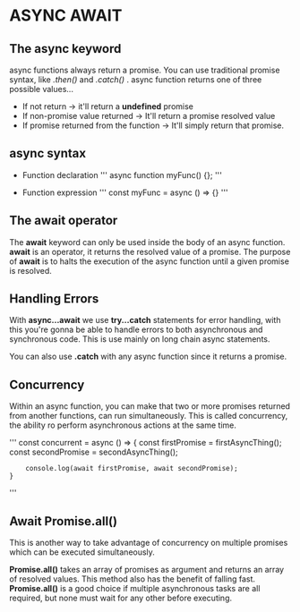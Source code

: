 # ASYNC AWAIT

## The async keyword

async functions always return a promise. You can use traditional promise syntax,
like *.then()* and *.catch()* .
async function returns one of three possible values...

+ If not return -> it'll return a **undefined** promise
+ If non-promise value returned -> It'll return a promise resolved value
+ If promise returned from the function -> It'll simply return that promise.

## async syntax

+ Function declaration
'''
    async function myFunc() {};
'''

+ Function expression
'''
    const myFunc = async () => {}
'''

## The await operator

The **await** keyword can only be used inside the body of an async function.
**await** is an operator, it returns the resolved value of a promise.
The purpose of **await** is to halts the execution of the async function until a given promise
is resolved.

## Handling Errors

With **async...await** we use **try...catch** statements for error handling, with this you're gonna be
able to handle errors to both asynchronous and synchronous code. This is use mainly on long chain async statements.

You can also use **.catch** with any async function since it returns a promise.

## Concurrency

Within an async function, you can make that two or more promises returned from another functions, can run simultaneously.
This is called concurrency, the ability ro perform asynchronous actions at the same time.

'''
    const concurrent = async () => {
        const firstPromise = firstAsyncThing();
        const secondPromise = secondAsyncThing();

        console.log(await firstPromise, await secondPromise);
    }
'''

## Await Promise.all()

This is another way to take advantage of concurrency on multiple promises which can be executed simultaneously.

**Promise.all()** takes an array of promises as argument and returns an array of resolved values.
This method also has the benefit of falling fast.
**Promise.all()** is a good choice if multiple asynchronous tasks are all required, but none must wait for any
other before executing.